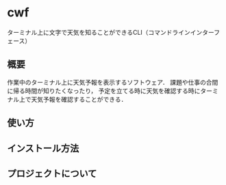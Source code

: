 # cwf
ターミナル上に文字で天気を知ることができるCLI（コマンドラインインターフェース）
## 概要
作業中のターミナル上に天気予報を表示するソフトウェア．
課題や仕事の合間に帰る時間が知りたくなったり，
予定を立てる時に天気を確認する時にターミナル上で天気予報を確認することができる．

## 使い方

## インストール方法
## プロジェクトについて
